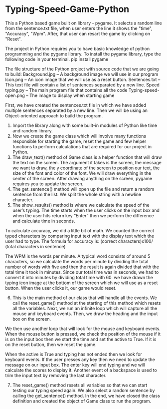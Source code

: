 # Typing-Speed-Game-Python
This a Python based game built on library - pygame.
It selects a random line from the sentence.txt file, when user enters the line it shows the "time", "Accuracy", "Wpm".
After, that user can resart the game by clicking on "Reset".

The project in Python requires you to have basic knowledge of python programming and the pygame library.
To install the pygame library, type the following code in your terminal.
pip install pygame

The file structure of the Python project with source code that we are going to build:
    Background.jpg – A background image we will use in our program
    Icon.png – An icon image that we will use as a reset button.
    Sentences.txt – This text file will contain a list of sentences separated by a new line.
    Speed typing.py – The main program file that contains all the code
    Typing-speed-open.png – The image to display when starting game

First, we have created the sentences.txt file in which we have added multiple sentences separated by a new line.
Then we will be using an Object-oriented approach to build the program.

1) Import the library along with some built-in modules of Python like time and random library.
2) Now we create the game class which will involve many functions responsible for starting the game, reset the game and few helper functions to perform calculations that are required for our project in Python.
3) The draw_text() method of Game class is a helper function that will draw the text on the screen. The argument it takes is the screen, the message we want to draw, the y coordinate of the screen to position our text, the size of the font and color of the font. We will draw everything in the center of the screen. After drawing anything on the screen, pygame requires you to update the screen.
4) The get_sentence() method will open up the file and return a random sentence from the list. We split the whole string with a newline character.
5) The show_results() method is where we calculate the speed of the user’s typing. The time starts when the user clicks on the input box and when the user hits return key “Enter” then we perform the difference and calculate time in seconds.

To calculate accuracy, we did a little bit of math. We counted the correct typed characters by comparing input text with the display text which the user had to type.
The formula for accuracy is:
(correct characters)x100/ (total characters in sentence)

The WPM is the words per minute. A typical word consists of around 5 characters, so we calculate the words per minute by dividing the total number of words with five and then the result is again divided that with the total time it took in minutes. Since our total time was in seconds, we had to convert it into minutes by dividing total time with 60.
we have drawn the typing icon image at the bottom of the screen which we will use as a reset button. When the user clicks it, our game would reset.

6) This is the main method of our class that will handle all the events. We call the reset_game() method at the starting of this method which resets all the variables. Next, we run an infinite loop which will capture all the mouse and keyboard events. Then, we draw the heading and the input box on the screen.

We then use another loop that will look for the mouse and keyboard events. When the mouse button is pressed, we check the position of the mouse if it is on the input box then we start the time and set the active to True. If it is on the reset button, then we reset the game.

When the active is True and typing has not ended then we look for keyboard events. If the user presses any key then we need to update the message on our input box. The enter key will end typing and we will calculate the scores to display it. Another event of a backspace is used to trim the input text by removing the last character.

7) The reset_game() method resets all variables so that we can start testing our typing speed again. We also select a random sentence by calling the get_sentence() method. In the end, we have closed the class definition and created the object of Game class to run the program.


